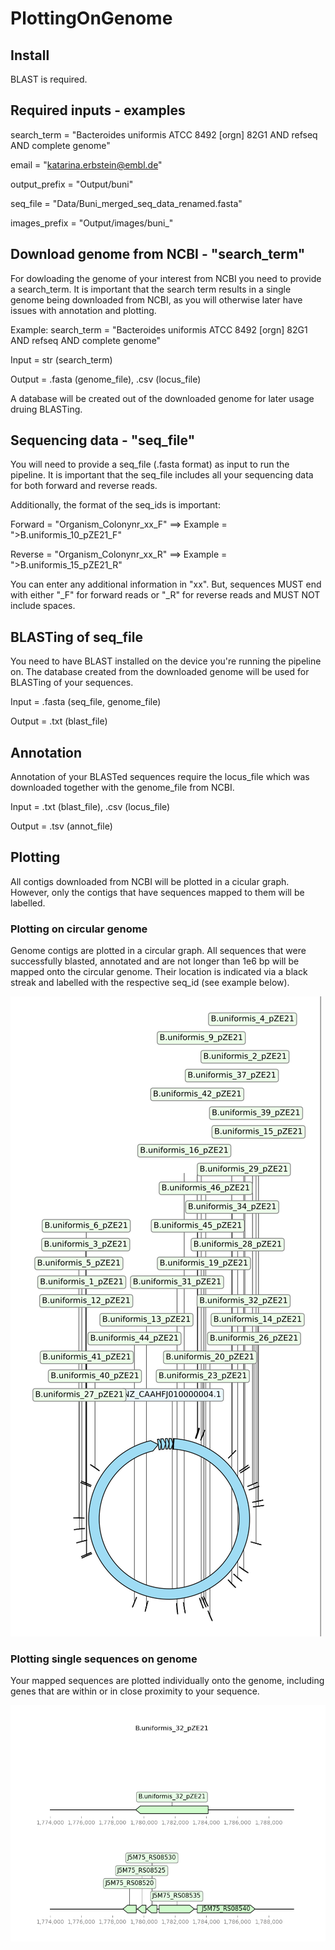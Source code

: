 
# PlottingOnGenome

## Install

BLAST is required.

## Required inputs - examples

search_term = "Bacteroides uniformis ATCC 8492 [orgn] 82G1 AND refseq AND complete genome"

email = "katarina.erbstein@embl.de"

output_prefix = "Output/buni"

seq_file = "Data/Buni_merged_seq_data_renamed.fasta"

images_prefix = "Output/images/buni_"

## Download genome from NCBI - "search_term"
For dowloading the genome of your interest from NCBI you need to provide a search_term. It is important that the search term results in a single genome being downloaded from NCBI, as you will otherwise later have issues with annotation and plotting.

Example: search_term = "Bacteroides uniformis ATCC 8492 [orgn] 82G1 AND refseq AND complete genome"

Input = str (search_term)

Output = .fasta (genome_file), .csv (locus_file)

A database will be created out of the downloaded genome for later usage druing BLASTing.

## Sequencing data - "seq_file"
You will need to provide a seq_file (.fasta format) as input to run the pipeline. It is important that the seq_file includes all your sequencing data for both forward and reverse reads.                                                                                                                                                                                

Additionally, the format of the seq_ids is important: 

Forward = "Organism_Colonynr_xx_F"   ⟹   Example = ">B.uniformis_10_pZE21_F"

Reverse = "Organism_Colonynr_xx_R"   ⟹   Example = ">B.uniformis_15_pZE21_R"   

You can enter any additional information in "xx". But, sequences MUST end with either "_F" for forward reads or "_R" for reverse reads and MUST NOT include spaces.

## BLASTing of seq_file
You need to have BLAST installed on the device you're running the pipeline on. The database created from the downloaded genome will be used for BLASTing of your sequences. 

Input = .fasta (seq_file, genome_file)

Output = .txt (blast_file)

## Annotation
Annotation of your BLASTed sequences require the locus_file which was downloaded together with the genome_file from NCBI. 

Input = .txt (blast_file), .csv (locus_file)

Output = .tsv (annot_file)

## Plotting
All contigs downloaded from NCBI will be plotted in a cicular graph. However, only the contigs that have sequences mapped to them will be labelled. 
### Plotting on circular genome
Genome contigs are plotted in a circular graph. All sequences that were successfully blasted, annotated and are not longer than 1e6 bp will be mapped onto the circular genome. Their location is indicated via a black streak and labelled with the respective seq_id (see example below). 

![B.uni mapped to genome](examples/B.uni_mapped_to_genome.png)

### Plotting single sequences on genome 
Your mapped sequences are plotted individually onto the genome, including genes that are within or in close proximity to your sequence. 


![B.uni Colony 32 mapped to genome](examples/B.uniformis_32_pZE21_mapped_to_genome.png)



